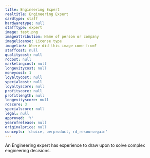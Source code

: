 ```yaml
---
title: Engineering Expert
realtitle: Engineering Expert
cardtype: staff
hardwaretype: null
stafftype: expert
image: test.png
imageattribution: Name of person or company
imagelicense: License type
imagelink: Where did this image come from?
staffcost: null
qualitycost: null
rdcost: null
marketingcost: null
longevitycost: null
moneycost: 1
loyaltycost: null
specialcost: null
loyaltyscore: null
profitscore: null
profitlength: null
longevityscore: null
rdscore: 3
specialscore: null
legal: null
approved: 'Y'
yearofrelease: null
originalprice: null
concepts: 'choice, perproduct, rd_resourcegain'
---
```


An Engineering expert has experience to draw upon to solve complex engineering decisions.
